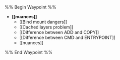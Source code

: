 %% Begin Waypoint %%
- **[[nuances]]**
	- [[Bind mount dangers]]
	- [[Cached layers problem]]
	- [[Difference between ADD and COPY]]
	- [[Difference between CMD and ENTRYPOINT]]
	- [[nuances]]

%% End Waypoint %%